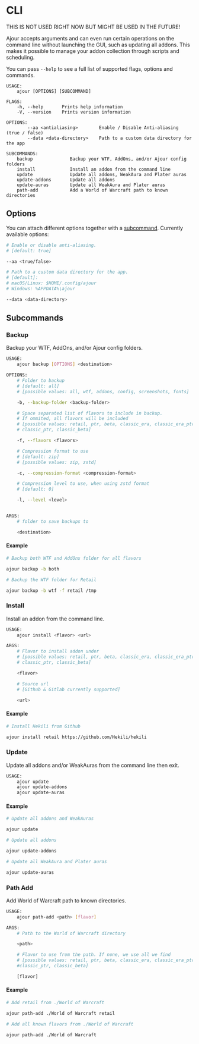 # CLI

THIS IS NOT USED RIGHT NOW BUT MIGHT BE USED IN THE FUTURE!

Ajour accepts arguments and can even run certain operations on the command line
without launching the GUI, such as updating all addons. This makes it possible to
manage your addon collection through scripts and scheduling.

You can pass `--help` to see a full list of supported flags, options and commands.

```text
USAGE:
    ajour [OPTIONS] [SUBCOMMAND]

FLAGS:
    -h, --help       Prints help information
    -V, --version    Prints version information

OPTIONS:
        --aa <antialiasing>        Enable / Disable Anti-aliasing (true / false)
        --data <data-directory>    Path to a custom data directory for the app

SUBCOMMANDS:
    backup              Backup your WTF, AddOns, and/or Ajour config folders
    install             Install an addon from the command line
    update              Update all addons, WeakAura and Plater auras
    update-addons       Update all addons
    update-auras        Update all WeakAura and Plater auras
    path-add            Add a World of Warcraft path to known directories
```

## Options

You can attach different options together with a [subcommand](#subcommands).
Currently available options:

```sh
# Enable or disable anti-aliasing.
# [default: true]

--aa <true/false>

# Path to a custom data directory for the app.
# [default]:
# macOS/Linux: $HOME/.config/ajour
# Windows: %APPDATA%\ajour

--data <data-directory>
```

## Subcommands

### Backup

Backup your WTF, AddOns, and/or Ajour config folders.

```sh
USAGE:
    ajour backup [OPTIONS] <destination>

OPTIONS:
    # Folder to backup
    # [default: all]
    # [possible values: all, wtf, addons, config, screenshots, fonts]

    -b, --backup-folder <backup-folder>

    # Space separated list of flavors to include in backup.
    # If ommited, all flavors will be included
    # [possible values: retail, ptr, beta, classic_era, classic_era_ptr, classic,
    # classic_ptr, classic_beta]

    -f, --flavors <flavors>

    # Compression format to use
    # [default: zip]
    # [possible values: zip, zstd]

    -c, --compression-format <compression-format>

    # Compression level to use, when using zstd format
    # [default: 0]

    -l, --level <level>


ARGS:
    # folder to save backups to

    <destination>
```

#### Example

```sh
# Backup both WTF and AddOns folder for all flavors

ajour backup -b both

# Backup the WTF folder for Retail

ajour backup -b wtf -f retail /tmp
```

### Install

Install an addon from the command line.

```sh
USAGE:
    ajour install <flavor> <url>

ARGS:
    # Flavor to install addon under
    # [possible values: retail, ptr, beta, classic_era, classic_era_ptr, classic,
    # classic_ptr, classic_beta]

    <flavor>

    # Source url
    # [Github & Gitlab currently supported]

    <url>
```

#### Example

```sh
# Install Hekili from Github

ajour install retail https://github.com/Hekili/hekili
```

### Update

Update all addons and/or WeakAuras from the command line then exit.

```sh
USAGE:
    ajour update
    ajour update-addons
    ajour update-auras
```

#### Example

```sh
# Update all addons and WeakAuras

ajour update

# Update all addons

ajour update-addons

# Update all WeakAura and Plater auras

ajour update-auras
```

### Path Add

Add World of Warcraft path to known directories.

```sh
USAGE:
    ajour path-add <path> [flavor]

ARGS:
    # Path to the World of Warcraft directory

    <path>

    # Flavor to use from the path. If none, we use all we find
    # [possible values: retail, ptr, beta, classic_era, classic_era_ptr, classic,
    #classic_ptr, classic_beta]

    [flavor]
```

#### Example

```sh
# Add retail from ./World of Warcraft

ajour path-add ./World of Warcraft retail

# Add all known flavors from ./World of Warcraft

ajour path-add ./World of Warcraft
```
